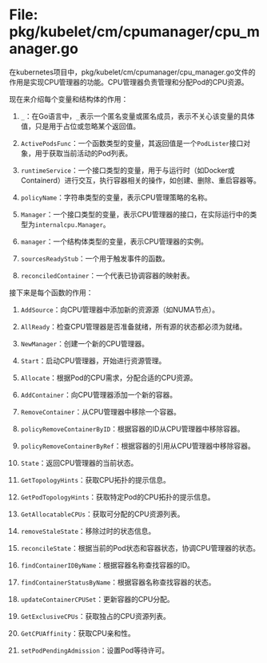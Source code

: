 # File: pkg/kubelet/cm/cpumanager/cpu_manager.go

在kubernetes项目中，pkg/kubelet/cm/cpumanager/cpu_manager.go文件的作用是实现CPU管理器的功能。CPU管理器负责管理和分配Pod的CPU资源。

现在来介绍每个变量和结构体的作用：

1. `_`：在Go语言中，`_`表示一个匿名变量或匿名成员，表示不关心该变量的具体值，只是用于占位或忽略某个返回值。

2. `ActivePodsFunc`：一个函数类型的变量，其返回值是一个`PodLister`接口对象，用于获取当前活动的Pod列表。

3. `runtimeService`：一个接口类型的变量，用于与运行时（如Docker或Containerd）进行交互，执行容器相关的操作，如创建、删除、重启容器等。

4. `policyName`：字符串类型的变量，表示CPU管理策略的名称。

5. `Manager`：一个接口类型的变量，表示CPU管理器的接口，在实际运行中的类型为`internalcpu.Manager`。

6. `manager`：一个结构体类型的变量，表示CPU管理器的实例。

7. `sourcesReadyStub`：一个用于触发事件的函数。

8. `reconciledContainer`：一个代表已协调容器的映射表。

接下来是每个函数的作用：

1. `AddSource`：向CPU管理器中添加新的资源源（如NUMA节点）。

2. `AllReady`：检查CPU管理器是否准备就绪，所有源的状态都必须为就绪。

3. `NewManager`：创建一个新的CPU管理器。

4. `Start`：启动CPU管理器，开始进行资源管理。

5. `Allocate`：根据Pod的CPU需求，分配合适的CPU资源。

6. `AddContainer`：向CPU管理器添加一个新的容器。

7. `RemoveContainer`：从CPU管理器中移除一个容器。

8. `policyRemoveContainerByID`：根据容器的ID从CPU管理器中移除容器。

9. `policyRemoveContainerByRef`：根据容器的引用从CPU管理器中移除容器。

10. `State`：返回CPU管理器的当前状态。

11. `GetTopologyHints`：获取CPU拓扑的提示信息。

12. `GetPodTopologyHints`：获取特定Pod的CPU拓扑的提示信息。

13. `GetAllocatableCPUs`：获取可分配的CPU资源列表。

14. `removeStaleState`：移除过时的状态信息。

15. `reconcileState`：根据当前的Pod状态和容器状态，协调CPU管理器的状态。

16. `findContainerIDByName`：根据容器名称查找容器的ID。

17. `findContainerStatusByName`：根据容器名称查找容器的状态。

18. `updateContainerCPUSet`：更新容器的CPU分配。

19. `GetExclusiveCPUs`：获取独占的CPU资源列表。

20. `GetCPUAffinity`：获取CPU亲和性。

21. `setPodPendingAdmission`：设置Pod等待许可。

